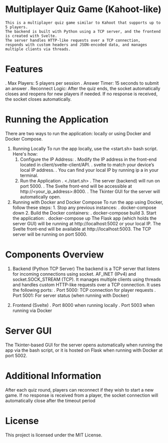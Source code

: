 # Multiplayer Quiz Game (Kahoot-like)

    This is a multiplayer quiz game similar to Kahoot that supports up to 5 players. 
    The backend is built with Python using a TCP server, and the frontend is created with Svelte. 
    The server handles HTTP-like requests over a TCP connection, 
    responds with custom headers and JSON-encoded data, and manages multiple clients via threads.

# Features
   .   Max Players: 5 players per session
   .   Answer Timer: 15 seconds to submit an answer
   .   Reconnect Logic: After the quiz ends, the socket automatically closes and reopens for new players if needed. 
       If no response is received, the socket closes automatically.
   
# Running the Application
   There are two ways to run the application: locally or using Docker and Docker Compose.
   1.  Running Locally
       To run the app locally, use the <start.sh> bash script. Here's how:
       1.  Configure the IP Address:
           .   Modify the IP address in the front-end located in client/svelte-client/API.
           .   svelte to match your device’s local IP address.
           .   You can find your local IP by running ip a in your terminal.
       2.  Run the Application
           .   <./start.sh>
           .   The server (backend) will run on port 5000.
           .   The Svelte front-end will be accessible at http://<your_ip_address>:8000.
           .   The Tkinter GUI for the server will automatically open.
   2.  Running with Docker and Docker Compose
       To run the app using Docker, follow these steps:
           1. Stop any previous instances:
               .   docker-compose down
           2.  Build the Docker containers:
               .   docker-compose build
           3.  Start the application:
               .   docker-compose up
       The Flask app (which holds the server GUI) will be running at http://localhost:5002 or your local IP.
       The Svelte front-end will be available at http://localhost:5003.
       The TCP server will be running on port 5000.
# Components Overview
   1.  Backend (Python TCP Server)
       The backend is a TCP server that listens for incoming connections using socket.
       AF_INET (IPv4) and socket.SOCK_STREAM (TCP). 
       It manages multiple clients using threads and handles custom HTTP-like requests over a TCP connection. 
       It uses the following ports:
           .   Port 5000: TCP connection for player requests
           .   Port 5001: For server status (when running with Docker)
   
   2.  Frontend (Svelte)
           .   Port 8000 when running locally
           .   Port 5003 when running via Docker
# Server GUI
   The Tkinter-based GUI for the server opens automatically when running the app via the bash script,
   or it is hosted on Flask when running with Docker at port 5002.
# Additional Information
   After each quiz round, players can reconnect if they wish to start a new game.
   If no response is received from a player, the socket connection will automatically close after the timeout period
# License
   This project is licensed under the MIT License.
